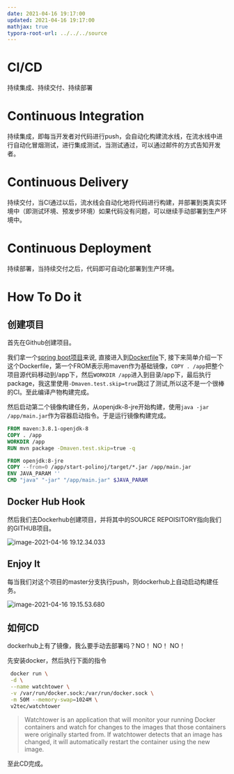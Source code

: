 ```yaml
---
date: 2021-04-16 19:17:00
updated: 2021-04-16 19:17:00
mathjax: true
typora-root-url: ../../../source
---
```


# CI/CD

持续集成、持续交付、持续部署

# Continuous Integration

持续集成，即每当开发者对代码进行push，会自动化构建流水线，在流水线中进行自动化冒烟测试，进行集成测试，当测试通过，可以通过邮件的方式告知开发者。

# Continuous Delivery

 持续交付，当CI通过以后，流水线会自动化地将代码进行构建，并部署到类真实环境中（即测试环境、预发步环境）如果代码没有问题，可以继续手动部署到生产环境中。

# Continuous Deployment

持续部署，当持续交付之后，代码即可自动化部署到生产环境。

<!-- more -->



# How To Do it

## 创建项目

首先在Github创建项目。

我们拿一个[spring boot项目](https://github.com/fightinggg/polinoj-backend)来说, 直接进入到[Dockerfile](https://github.com/fightinggg/polinoj-backend/blob/master/Dockerfile)下, 接下来简单介绍一下这个Dockerfile，第一个FROM表示用maven作为基础镜像，`COPY . /app`把整个项目源代码移动到/app下，然后`WORKDIR /app`进入到目录/app下，最后执行package，我这里使用`-Dmaven.test.skip=true`跳过了测试,所以这不是一个很棒的CI。至此编译产物构建完成。

然后启动第二个镜像构建任务，从openjdk-8-jre开始构建，使用`java -jar /app/main.jar`作为容器启动指令。于是运行镜像构建完成。

```dockerfile
FROM maven:3.8.1-openjdk-8
COPY . /app
WORKDIR /app
RUN mvn package -Dmaven.test.skip=true -q

FROM openjdk:8-jre
COPY --from=0 /app/start-polinoj/target/*.jar /app/main.jar
ENV JAVA_PARAM ''
CMD "java" "-jar" "/app/main.jar" $JAVA_PARAM
```

## Docker Hub Hook

然后我们去Dockerhub创建项目，并将其中的SOURCE REPOISITORY指向我们的GITHUB项目。

![image-2021-04-16 19.12.34.033](/images/image-2021-04-16-19.12.34.033.png)

## Enjoy It

每当我们对这个项目的master分支执行push，则dockerhub上自动启动构建任务。

![image-2021-04-16 19.15.53.680](/image-2021-04-16-19.15.53.680.png)

## 如何CD

dockerhub上有了镜像，我么要手动去部署吗？NO！ NO！ NO！

先安装docker，然后执行下面的指令

```sh
 docker run \
 -d \
 --name watchtower \
 -v /var/run/docker.sock:/var/run/docker.sock \
 -m 50M --memory-swap=1024M \
 v2tec/watchtower
```

> Watchtower is an application that will monitor your running Docker containers and watch for changes to the images that those containers were originally started from. If watchtower detects that an image has changed, it will automatically restart the container using the new image.



至此CD完成。



